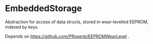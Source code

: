 # EmbeddedStorage
Abstraction for access of data structs, stored in wear-levelled EEPROM, indexed by keys.

Depends on https://github.com/PRosenb/EEPROMWearLevel .
